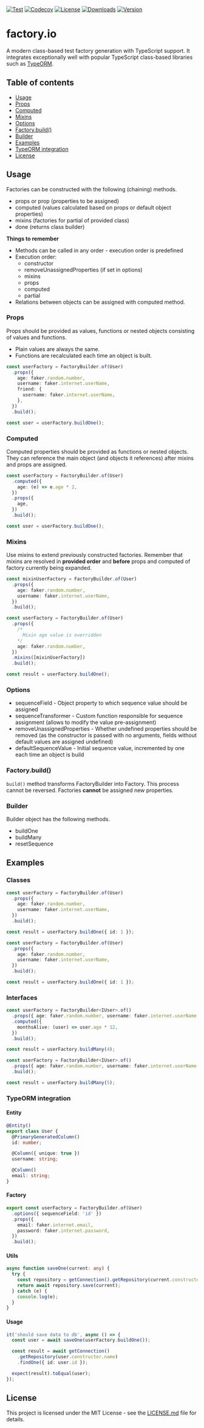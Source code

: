 [![Test](https://github.com/Nalhin/factory.io/workflows/Test/badge.svg)](https://github.com/Nalhin/factory.io/actions)
[![Codecov](https://codecov.io/gh/Nalhin/factory.io/branch/master/graph/badge.svg)](https://codecov.io/gh/Nalhin/factory.io)
[![License](https://img.shields.io/github/license/Nalhin/factory.io)](https://github.com/Nalhin/factory.io/blob/master/LICENSE.md)
[![Downloads](https://img.shields.io/npm/dm/factory.io)](https://www.npmjs.com/package/factory.io)
[![Version](https://img.shields.io/npm/v/factory.io)](https://www.npmjs.com/package/factory.io)

# factory.io

A modern class-based test factory generation with TypeScript support. It integrates exceptionally well with popular
TypeScript class-based libraries such as [TypeORM](https://www.npmjs.com/package/typeorm).

## Table of contents

- [Usage](#usage)
- [Props](#props)
- [Computed](#computed)
- [Mixins](#mixins)
- [Options](#options)
- [Factory.build()](#factory.build())
- [Builder](#builder)
- [Examples](#examples)
- [TypeORM integration](#typeorm-integration)
- [License](#license)

## Usage

Factories can be constructed with the following (chaining) methods.

- props or prop (properties to be assigned)
- computed (values calculated based on props or default object properties)
- mixins (factories for partial of provided class)
- done (returns class builder)

**Things to remember**

- Methods can be called in any order - execution order is predefined
- Execution order:
  - constructor
  - removeUnassignedProperties (if set in options)
  - mixins
  - props
  - computed
  - partial
- Relations between objects can be assigned with computed method.

### Props

Props should be provided as values, functions or nested objects consisting of values and functions.

- Plain values are always the same.
- Functions are recalculated each time an object is built.

```ts
const userFactory = FactoryBuilder.of(User)
  .props({
    age: faker.random.number,
    username: faker.internet.userName,
    friend: {
      username: faker.internet.userName,
    },
  })
  .build();

const user = userFactory.buildOne();
```

### Computed

Computed properties should be provided as functions or nested objects. They can reference the main object (and objects
it references) after mixins and props are assigned.

```ts
const userFactory = FactoryBuilder.of(User)
  .computed({
    age: (e) => e.age * 2,
  })
  .props({
    age,
  })
  .build();

const user = userFactory.buildOne();
```

### Mixins

Use mixins to extend previously constructed factories. Remember that mixins are resolved in **provided order**
and **before** props and computed of factory currently being expanded.

```ts
const mixinUserFactory = FactoryBuilder.of(User)
  .props({
    age: faker.random.number,
    username: faker.internet.userName,
  })
  .build();

const userFactory = FactoryBuilder.of(User)
  .props({
    /*
      Mixin age value is overridden
    */
    age: faker.random.number,
  })
  .mixins([mixinUserFactory])
  .build();

const result = userFactory.buildOne();
```

### Options

- sequenceField - Object property to which sequence value should be assigned
- sequenceTransformer - Custom function responsible for sequence assignment (allows to modify the value pre-assignment)
- removeUnassignedProperties - Whether undefined properties should be removed (as the constructor is passed with no
  arguments, fields without default values are assigned undefined)
- defaultSequenceValue - Initial sequence value, incremented by one each time an object is build

### Factory.build()

`build()` method transforms FactoryBuilder into Factory. This process cannot be reversed. Factories **cannot**
be assigned new properties.

### Builder

Builder object has the following methods.

- buildOne
- buildMany
- resetSequence

## Examples

### Classes

```ts
const userFactory = FactoryBuilder.of(User)
  .props({
    age: faker.random.number,
    username: faker.internet.userName,
  })
  .build();

const result = userFactory.buildOne({ id: 1 });
```

```ts
const userFactory = FactoryBuilder.of(User)
  .props({
    age: faker.random.number,
    username: faker.internet.userName,
  })
  .build();

const result = userFactory.buildOne({ id: 1 });
```

### Interfaces

```ts
const userFactory = FactoryBuilder<IUser>.of()
  .props({ age: faker.random.number, username: faker.internet.userName })
  .computed({
    monthsAlive: (user) => user.age * 12,
  })
  .build();

const result = userFactory.buildMany(4);
```

```ts
const userFactory = FactoryBuilder<IUser>.of()
  .props({ age: faker.random.number, username: faker.internet.userName })
  .build();

const result = userFactory.buildMany(5);
```

### TypeORM integration

#### Entity

```ts
@Entity()
export class User {
  @PrimaryGeneratedColumn()
  id: number;

  @Column({ unique: true })
  username: string;

  @Column()
  email: string;
}
```

#### Factory

```ts
export const userFactory = FactoryBuilder.of(User)
  .options({ sequenceField: 'id' })
  .props({
    email: faker.internet.email,
    password: faker.internet.password,
  })
  .build();
```

#### Utils

```ts
async function saveOne(current: any) {
  try {
    const repository = getConnection().getRepository(current.constructor.name);
    return await repository.save(current);
  } catch (e) {
    console.log(e);
  }
}
```

#### Usage

```ts
it('should save data to db', async () => {
  const user = await saveOne(userFactory.buildOne());

  const result = await getConnection()
    .getRepository(user.constructor.name)
    .findOne({ id: user.id });

  expect(result).toEqual(user);
});
```

## License

This project is licensed under the MIT License - see the [LICENSE.md](LICENSE.md) file for details.
